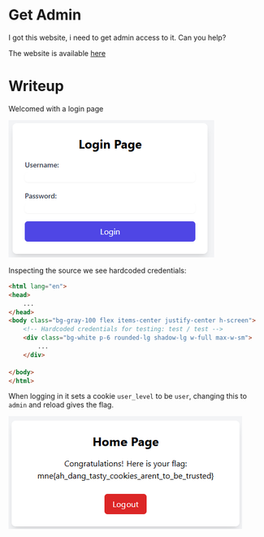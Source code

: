 # Get Admin

I got this website, i need to get admin access to it. Can you help?

The website is available [here](https://nm01.bootupctf.net:8081/)

# Writeup

Welcomed with a login page 

![login](login.png)

Inspecting the source we see hardcoded credentials:

```html
<html lang="en">
<head>
    ...
</head>
<body class="bg-gray-100 flex items-center justify-center h-screen">
    <!-- Hardcoded credentials for testing: test / test -->
    <div class="bg-white p-6 rounded-lg shadow-lg w-full max-w-sm">
        ...
    </div>

</body>
</html>
```

When logging in it sets a cookie `user_level` to be `user`, changing this to `admin` and reload gives the flag.

![flag](flag.png)